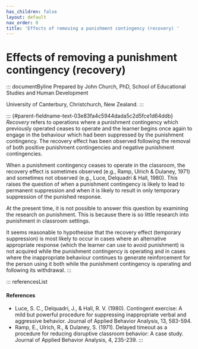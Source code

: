 ```yaml
---
has_children: false
layout: default
nav_order: 0
title: 'Effects of removing a punishment contingency (recovery) '
---
```

# Effects of removing a punishment contingency (recovery) 


::: documentByline
Prepared by John Church, PhD, School of Educational Studies and Human
Development

University of Canterbury, Christchurch, New Zealand.
:::

::: {#parent-fieldname-text-03e83fa4c5944dada5c2d5fce1d64ddb}
*Recovery* refers to operations where a punishment contingency which
previously operated ceases to operate and the learner begins once again
to engage in the behaviour which had been suppressed by the punishment
contingency. The recovery effect has been observed following the removal
of both positive punishment contingencies and negative punishment
contingencies.

When a punishment contingency ceases to operate in the classroom, the
recovery effect is sometimes observed (e.g., Ramp, Ulrich & Dulaney,
1971) and sometimes not observed (e.g., Luce, Delquadri & Hall, 1980).
This raises the question of when a punishment contingency is likely to
lead to permanent suppression and when it is likely to result in only
temporary suppression of the punished response.

At the present time, it is not possible to answer this question by
examining the research on punishment. This is because there is so little
research into punishment in classroom settings.

It seems reasonable to hypothesise that the recovery effect (temporary
suppression) is most likely to occur in cases where an alternative
appropriate response (which the learner can use to avoid punishment) is
not acquired while the punishment contingency is operating and in cases
where the inappropriate behaviour continues to generate reinforcement
for the person using it both while the punishment contingency is
operating and following its withdrawal.
:::

::: referencesList
#### References

-   Luce, S. C., Delquadri, J., & Hall, R. V. (1980). Contingent
    exercise: A mild but powerful procedure for suppressing
    inappropriate verbal and aggressive behavior. Journal of Applied
    Behavior Analysis, 13, 583-594.
-   Ramp, E., Ulrich, R., & Dulaney, S. (1971). Delayed timeout as a
    procedure for reducing disruptive classroom behavior: A case study.
    Journal of Applied Behavior Analysis, 4, 235-239.
:::
